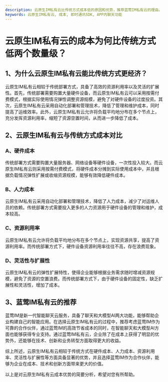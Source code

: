 ```yaml
---
description: 云原生IM私有云比传统方式成本低的原因和优势，推荐蓝莺IM私有云的理由。
keywords: 云原生IM私有云, 成本, 即时通讯SDK, APP内聊天功能
---
```

# 云原生IM私有云的成本为何比传统方式低两个数量级？

## 1、为什么云原生IM私有云能比传统方式更经济？

云原生IM私有云相较于传统部署方式，具备了高效的资源利用率以及灵活的扩展性。首先，传统部署需要购置大量硬件设备，而云原生IM私有云可以采用按需付费模式，根据实际使用情况弹性调整资源规模，避免了对硬件设备的过度投资。其次，云原生IM私有云采用自动化部署和管理技术，降低了管理和维护成本，同时提高了运维效率。此外，云原生IM私有云允许将负载平均地分布在多个节点上，充分发挥资源利用率，缩短了资源空置时间，从而进一步降低了成本。

## 2、云原生IM私有云与传统方式成本对比

### A、硬件成本

传统部署方式需要购置大量服务器、网络设备等硬件设备，一次性投入较大。而云原生IM私有云则采用按需付费模式，将硬件成本分摊到实际使用成本中，并且根据负载情况弹性扩展或收缩资源规模，能够有效降低硬件成本。

### B、人力成本

云原生IM私有云采用自动化部署和管理技术，降低了人力成本，减少了对运维人员的依赖。传统部署方式需要投入更多的人力资源用于硬件设备的管理和维护，成本较高。

### C、资源利用率

云原生IM私有云允许将负载平均地分布在多个节点上，实现资源共享，提高了资源利用率。而传统部署方式下，硬件设备资源利用率往往不高，存在浪费现象。

### D、灵活性与扩展性

云原生IM私有云的弹性扩展特性，使得企业能够根据业务需求随时增减资源规模，避免了资源的空置浪费。而传统部署方式下，由于硬件设备的固定性，缺乏扩展性和灵活性，增加了成本。

## 3、蓝莺IM私有云的推荐

蓝莺IM是新一代智能聊天云服务，具备了聊天和大模型AI两大功能，能够帮助企业构建自己的智能应用。在选择云原生IM私有云的过程中，推荐考虑蓝莺IM作为可靠的合作伙伴，通过蓝莺IM的高效节省成本的同时，在智能聊天和大模型AI方面也能够获得专业支持。通过蓝莺IM私有云，企业除了在成本上获得了明显的优势外，还能够在技术、创新和业务转型方面取得更大的收益。

综上所述，云原生IM私有云相较于传统方式在硬件成本、人力成本、资源利用率、灵活性与扩展性等方面具备显著的优势，并且选择蓝莺IM作为合作伙伴，能够为企业在成本、技术和创新方面带来更大的价值。

以上是对云原生IM私有云成本优势的简要分析，希望对您有所帮助。